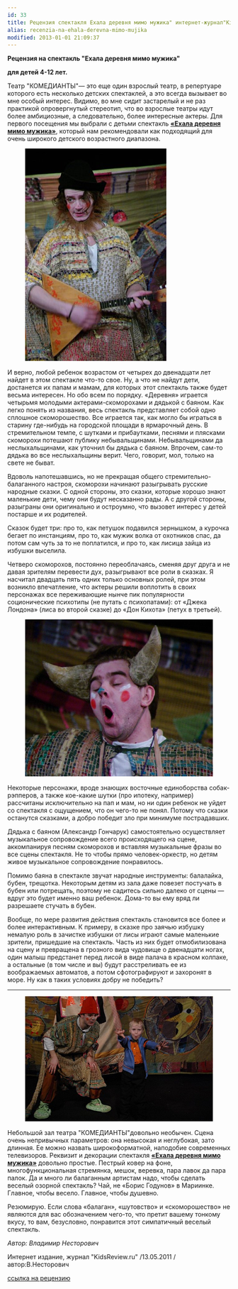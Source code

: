 ```yaml
---
id: 33
title: Рецензия спектакля Ехала деревня мимо мужика" интернет-журнал"KidsReview.ru" (автор:В.Несторович) "
alias: recenzia-na-ehala-derevna-mimo-mujika
modified: 2013-01-01 21:09:37
---
```


**Рецензия на спектакль "Ехала деревня мимо мужика"**

**для детей 4-12 лет.**

Театр "КОМЕДИАНТЫ"— это еще один взрослый театр, в репертуаре которого есть несколько детских спектаклей, а это всегда вызывает во мне особый интерес. Видимо, во мне сидит застарелый и не раз практикой опровергнутый стереотип, что во взрослые театры идут более амбициозные, а следовательно, более интересные актеры. Для первого посещения мы выбрали с детьми спектакль <a href="45-exala-derevna-mimo-mushika.html">**«Ехала деревня мимо мужика»**</a>, который нам рекомендовали как подходящий для очень широкого детского возрастного диапазона.

<figure><img src="./images/stories/random/derevnia.4.jpg" /></figure>

И верно, любой ребенок возрастом от четырех до двенадцати лет найдет в этом спектакле что-то свое. Ну, а что не найдут дети, достанется их папам и мамам, для которых этот спектакль также будет весьма интересен. Но обо всем по порядку. «Деревня» играется четырьмя молодыми актерами-скоморохами и дядькой с баяном. Как легко понять из названия, весь спектакль представляет собой одно сплошное скоморошество. Все играется так, как могло бы играться в старину где-нибудь на городской площади в ярмарочный день. В стремительном темпе, с шутками и прибаутками, песнями и плясками скоморохи потешают публику небывальщинами. Небывальщинами да неслыхальщинами, как уточнил бы дядька с баяном. Впрочем, сам-то дядька во все неслыхальщины верит. Чего, говорит, мол, только на свете не быват.

Вдоволь напотешавшись, но не прекращая общего стремительно-балаганного настроя, скоморохи начинают разыгрывать русские народные сказки. С одной стороны, это сказки, которые хорошо знают маленькие дети, чему они будут несказанно рады. А с другой стороны, разыграны они оригинально и остроумно, что вызовет интерес у детей постарше и их родителей.

Сказок будет три: про то, как петушок подавился зернышком, а курочка бегает по инстанциям, про то, как мужик волка от охотников спас, да потом сам чуть за то не поплатился, и про то, как лисица зайца из избушки выселила.

Четверо скоморохов, постоянно переоблачаясь, сменяя друг друга и не давая зрителям перевести дух, разыгрывают все роли в сказках. Я насчитал двадцать пять одних только основных ролей, при этом возникло впечатление, что актеры решили воплотить в своих персонажах все переживающие нынче пик популярности соционические психотипы (не путать с психопатами): от «Джека Лондона» (лиса во второй сказке) до «Дон Кихота» (петух в третьей).

<figure><img src="./images/stories/random/derevnia.45.jpg" /></figure>

Некоторые персонажи, вроде знающих восточные единоборства собак-рэпперов, а также кое-какие шутки (про ипотеку, например) рассчитаны исключительно на пап и мам, но ни один ребенок не уйдет со спектакля с ощущением, что он чего-то не понял. Потому что сказки останутся сказками, а добро победит зло при минимуме пострадавших.

Дядька с баяном (Александр Гончарук) самостоятельно осуществляет музыкальное сопровождение всего происходящего на сцене, аккомпанируя песням скоморохов и вставляя музыкальные фразы во все сцены спектакля. Не то чтобы прямо человек-оркестр, но детям живое музыкальное сопровождение понравилось.

Помимо баяна в спектакле звучат народные инструменты: балалайка, бубен, трещотка. Некоторым детям из зала даже повезет постучать в бубен или потрещать, поэтому не садитесь сильно далеко от сцены — вдруг это будет именно ваш ребенок. Дома-то вы ему вряд ли разрешаете стучать в бубен.

Вообще, по мере развития действия спектакль становится все более и более интерактивным. К примеру, в сказке про заячью избушку немалую роль в зачистке избушки от лисы играют самые маленькие зрители, пришедшие на спектакль. Часть из них будет отмобилизована на сцену и превращена в грозного вида чудовище о двенадцати ногах, один малыш предстанет перед лисой в виде палача в красном колпаке, а остальные (в том числе и вы) будут расстреливать ее из воображаемых автоматов, а потом сфотографируют и захоронят в море. Ну как в таких условиях добру не победить?

* * *

<figure><img src="./images/stories/random/derevnia.2.jpg" /></figure>

Небольшой зал театра "КОМЕДИАНТЫ"довольно необычен. Сцена очень непривычных параметров: она невысокая и неглубокая, зато длинная. Ее можно назвать широкоформатной, наподобие современных телевизоров. Реквизит и декорации спектакля <a href="45-exala-derevna-mimo-mushika.html">**«Ехала деревня мимо мужика»**</a> довольно простые. Пестрый ковер на фоне, многофункциональная стремянка, мешок, веревка, пара лавок да пара палок. Да и много ли балаганным артистам надо, чтобы сделать веселый озорной спектакль? Чай, не «Борис Годунов» в Мариинке. Главное, чтобы весело. Главное, чтобы душевно.

Резюмирую. Если слова «балаган», «шутовство» и «скоморошество» не являются для вас обозначением чего-то, что претит вашему тонкому вкусу, то вам, безусловно, понравится этот симпатичный веселый спектакль.

_Автор: Владимир Несторович_

Интернет издание, журнал "KidsReview.ru" /13.05.2011 /автор:В.Несторович

<a href="http://www.kidsreview.ru/reviews/retsenziya-na-spektakl-ekhala-derevnya-mimo-muzhika-teatra-komedianty-dlya-detei-4-12-let">ссылка на рецензию</a>


